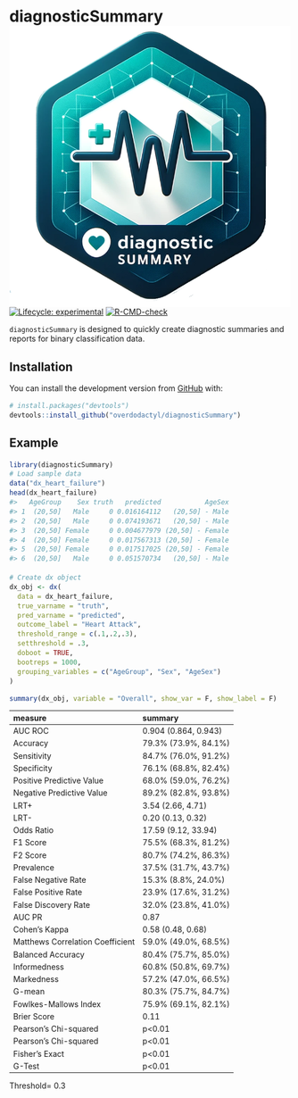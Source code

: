 
<!-- README.md is generated from README.Rmd. Please edit that file -->

# diagnosticSummary <img src="man/figures/logo.png" align="right" />

<!-- badges: start -->

[![Lifecycle:
experimental](https://img.shields.io/badge/lifecycle-experimental-orange.svg)](https://www.tidyverse.org/lifecycle/#experimental)
[![R-CMD-check](https://github.com/overdodactyl/diagnosticSummary/workflows/R-CMD-check/badge.svg)](https://github.com/overdodactyl/diagnosticSummary/actions)
<!-- badges: end -->

`diagnosticSummary` is designed to quickly create diagnostic summaries
and reports for binary classification data.

## Installation

You can install the development version from
[GitHub](https://github.com/) with:

``` r
# install.packages("devtools")
devtools::install_github("overdodactyl/diagnosticSummary")
```

## Example

``` r
library(diagnosticSummary)
# Load sample data
data("dx_heart_failure")
head(dx_heart_failure)
#>   AgeGroup    Sex truth   predicted           AgeSex
#> 1  (20,50]   Male     0 0.016164112   (20,50] - Male
#> 2  (20,50]   Male     0 0.074193671   (20,50] - Male
#> 3  (20,50] Female     0 0.004677979 (20,50] - Female
#> 4  (20,50] Female     0 0.017567313 (20,50] - Female
#> 5  (20,50] Female     0 0.017517025 (20,50] - Female
#> 6  (20,50]   Male     0 0.051570734   (20,50] - Male

# Create dx object
dx_obj <- dx(
  data = dx_heart_failure,
  true_varname = "truth",
  pred_varname = "predicted",
  outcome_label = "Heart Attack",
  threshold_range = c(.1,.2,.3),
  setthreshold = .3,
  doboot = TRUE,
  bootreps = 1000,
  grouping_variables = c("AgeGroup", "Sex", "AgeSex")
)
```

``` r
summary(dx_obj, variable = "Overall", show_var = F, show_label = F)
```

| measure                          | summary              |
|:---------------------------------|:---------------------|
| AUC ROC                          | 0.904 (0.864, 0.943) |
| Accuracy                         | 79.3% (73.9%, 84.1%) |
| Sensitivity                      | 84.7% (76.0%, 91.2%) |
| Specificity                      | 76.1% (68.8%, 82.4%) |
| Positive Predictive Value        | 68.0% (59.0%, 76.2%) |
| Negative Predictive Value        | 89.2% (82.8%, 93.8%) |
| LRT+                             | 3.54 (2.66, 4.71)    |
| LRT-                             | 0.20 (0.13, 0.32)    |
| Odds Ratio                       | 17.59 (9.12, 33.94)  |
| F1 Score                         | 75.5% (68.3%, 81.2%) |
| F2 Score                         | 80.7% (74.2%, 86.3%) |
| Prevalence                       | 37.5% (31.7%, 43.7%) |
| False Negative Rate              | 15.3% (8.8%, 24.0%)  |
| False Positive Rate              | 23.9% (17.6%, 31.2%) |
| False Discovery Rate             | 32.0% (23.8%, 41.0%) |
| AUC PR                           | 0.87                 |
| Cohen’s Kappa                    | 0.58 (0.48, 0.68)    |
| Matthews Correlation Coefficient | 59.0% (49.0%, 68.5%) |
| Balanced Accuracy                | 80.4% (75.7%, 85.0%) |
| Informedness                     | 60.8% (50.8%, 69.7%) |
| Markedness                       | 57.2% (47.0%, 66.5%) |
| G-mean                           | 80.3% (75.7%, 84.7%) |
| Fowlkes-Mallows Index            | 75.9% (69.1%, 82.1%) |
| Brier Score                      | 0.11                 |
| Pearson’s Chi-squared            | p\<0.01              |
| Pearson’s Chi-squared            | p\<0.01              |
| Fisher’s Exact                   | p\<0.01              |
| G-Test                           | p\<0.01              |

Threshold= 0.3

